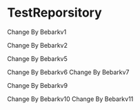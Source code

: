 # TestReporsitory

Change By Bebarkv1

Change By Bebarkv2



Change By Bebarkv5

Change By Bebarkv6
Change By Bebarkv7


Change By Bebarkv9

Change By Bebarkv10
Change By Bebarkv11
